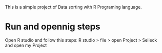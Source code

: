 This is a simple project of Data sorting with R Programing language. 


# Run and opennig steps
Open R studio and follow this steps:
R studio > file > open Project > Selleck and open my Project
